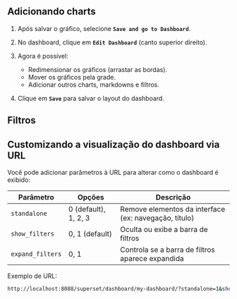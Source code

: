 ## Adicionando charts

1. Após salvar o gráfico, selecione **`Save and go to Dashboard`**.  
2. No dashboard, clique em **`Edit Dashboard`** (canto superior direito).  
3. Agora é possível:

    - Redimensionar os gráficos (arrastar as bordas).
    - Mover os gráficos pela grade.
    - Adicionar outros charts, markdowns e filtros.

4. Clique em **`Save`** para salvar o layout do dashboard.

## Filtros


##  Customizando a visualização do dashboard via URL

Você pode adicionar parâmetros à URL para alterar como o dashboard é exibido:

| Parâmetro | Opções         | Descrição |
|----------|----------------|-----------|
| `standalone` | 0 (default), 1, 2, 3 | Remove elementos da interface (ex: navegação, título) |
| `show_filters` | 0, 1 (default) | Oculta ou exibe a barra de filtros |
| `expand_filters` | 0, 1 | Controla se a barra de filtros aparece expandida |

Exemplo de URL:
```bash
http://localhost:8088/superset/dashboard/my-dashboard/?standalone=1&show_filters=0
```